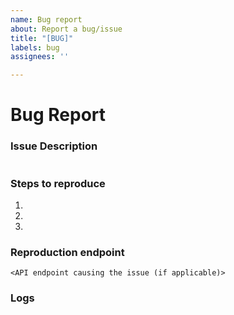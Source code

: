 ```yaml
---
name: Bug report
about: Report a bug/issue
title: "[BUG]"
labels: bug
assignees: ''

---
```


# Bug Report

### Issue Description
<!--- enter an explicit description of the bug --->
```

```

### Steps to reproduce
1. 
2. 
3. 

### Reproduction endpoint

``` <API endpoint causing the issue (if applicable)> ```

### Logs

```

```

<!--- Note: Please provide screenshots if applicable --->
